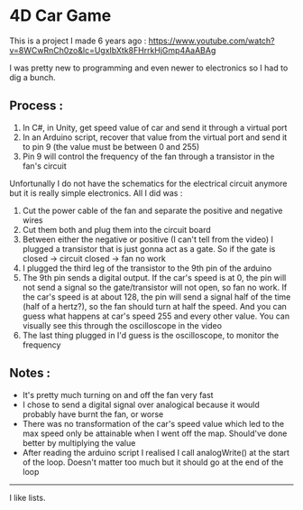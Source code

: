 # 4D Car Game

This is a project I made 6 years ago : https://www.youtube.com/watch?v=8WCwRnCh0zo&lc=UgxIbXtk8FHrrkHjGmp4AaABAg

I was pretty new to programming and even newer to electronics so I had to dig a bunch.

## Process :

1. In C#, in Unity, get speed value of car and send it through a virtual port
2. In an Arduino script, recover that value from the virtual port and send it to pin 9 (the value must be between 0 and 255)
3. Pin 9 will control the frequency of the fan through a transistor in the fan's circuit

Unfortunally I do not have the schematics for the electrical circuit anymore but it is really simple electronics. All I did was :

1. Cut the power cable of the fan and separate the positive and negative wires
2. Cut them both and plug them into the circuit board
3. Between either the negative or positive (I can't tell from the video) I plugged a transistor that is just gonna act as a gate. So if the gate is closed -> circuit closed -> fan no work
4. I plugged the third leg of the transistor to the 9th pin of the arduino
5. The 9th pin sends a digital output. If the car's speed is at 0, the pin will not send a signal so the gate/transistor will not open, so fan no work. If the car's speed is at about 128, the pin will send a signal half of the time (half of a hertz?), so the fan should turn at half the speed. And you can guess what happens at car's speed 255 and every other value. You can visually see this through the oscilloscope in the video
6. The last thing plugged in I'd guess is the oscilloscope, to monitor the frequency

## Notes :

- It's pretty much turning on and off the fan very fast
- I chose to send a digital signal over analogical because it would probably have burnt the fan, or worse
- There was no transformation of the car's speed value which led to the max speed only be attainable when I went off the map. Should've done better by multiplying the value
- After reading the arduino script I realised I call analogWrite() at the start of the loop. Doesn't matter too much but it should go at the end of the loop

---

I like lists.
